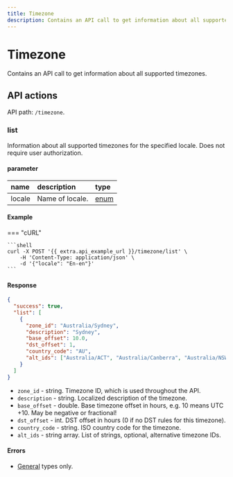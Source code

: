 ```yaml
---
title: Timezone
description: Contains an API call to get information about all supported timezones.
---
```


# Timezone

Contains an API call to get information about all supported timezones.


## API actions

API path: `/timezone`.

### list

Information about all supported timezones for the specified locale. Does not require user authorization.

#### parameter

| name   | description     | type                                        |
|:-------|:----------------|:--------------------------------------------|
| locale | Name of locale. | [enum](../../getting-started/introduction.md#data-types) |

#### Example

=== "cURL"

    ```shell
    curl -X POST '{{ extra.api_example_url }}/timezone/list' \
        -H 'Content-Type: application/json' \
        -d '{"locale": "En-en"}'
    ```

#### Response

```json
{
  "success": true,
  "list": [
    {
      "zone_id": "Australia/Sydney",
      "description": "Sydney",
      "base_offset": 10.0,
      "dst_offset": 1,
      "country_code": "AU",
      "alt_ids": ["Australia/ACT", "Australia/Canberra", "Australia/NSW"]
    }
  ]
}
```

* `zone_id` - string. Timezone ID, which is used throughout the API.
* `description` - string. Localized description of the timezone.
* `base_offset` - double. Base timezone offset in hours, e.g. 10 means UTC +10. May be negative or fractional!
* `dst_offset` - int. DST offset in hours (0 if no DST rules for this timezone).
* `country_code` - string. ISO country code for the timezone.
* `alt_ids` - string array. List of strings, optional, alternative timezone IDs.

#### Errors

* [General](../../getting-started/errors.md#error-codes) types only.

